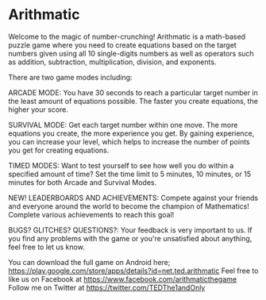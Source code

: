 # Arithmatic
Welcome to the magic of number-crunching! Arithmatic is a math-based puzzle game where you need to create equations based on the target numbers given using all 10 single-digits numbers as well as operators such as addition, subtraction, multiplication, division, and exponents.

There are two game modes including:

ARCADE MODE: You have 30 seconds to reach a particular target number in the least amount of equations possible. The faster you create equations, the higher your score. 

SURVIVAL MODE: Get each target number within one move. The more equations you create, the more experience you get. By gaining experience, you can increase your level, which helps to increase the number of points you get for creating equations.

TIMED MODES: Want to test yourself to see how well you do within a specified amount of time? Set the time limit to 5 minutes, 10 minutes, or 15 minutes for both Arcade and Survival Modes.

NEW! LEADERBOARDS AND ACHIEVEMENTS: Compete against your friends and everyone around the world to become the champion of Mathematics! Complete various achievements to reach this goal!

BUGS? GLITCHES? QUESTIONS?: Your feedback is very important to us. If you find any problems with the game or you're unsatisfied about anything, feel free to let us know. 

You can download the full game on Android here; https://play.google.com/store/apps/details?id=net.ted.arithmatic
Feel free to like us on Facebook at https://www.facebook.com/arithmaticthegame
Follow me on Twitter at https://twitter.com/TEDThe1andOnly